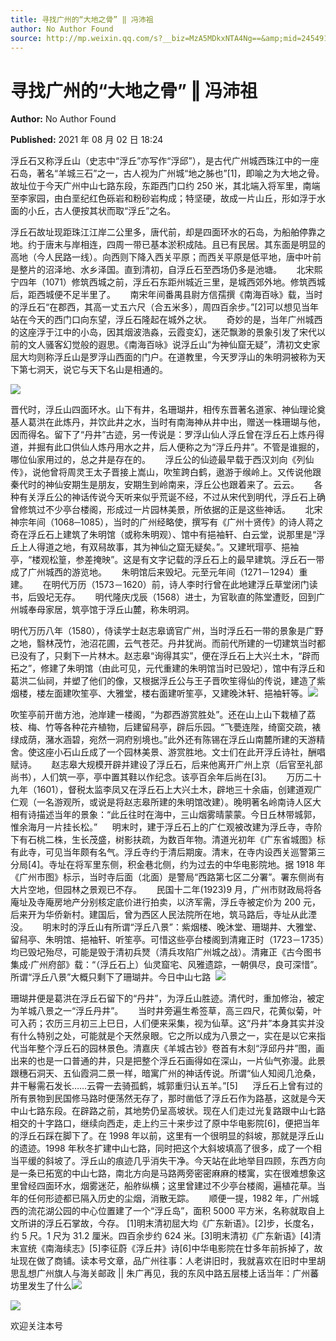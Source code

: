 ```yaml
---
title: 寻找广州的“大地之骨” ‖ 冯沛祖
author: No Author Found
source: http://mp.weixin.qq.com/s?__biz=MzA5MDkxNTA4Ng==&amp;mid=2454911323&amp;idx=1&amp;sn=5e8c09f36cc9a392f6c81464c1d34dae&amp;chksm=87a2313ab0d5b82ce26a782eb058052a2ee96a40f38ad383baf13669021603c28cbfa71dcdc4#rd
---
```


# 寻找广州的“大地之骨” ‖ 冯沛祖

**Author:** No Author Found

**Published:** 2021 年 08 月 02 日 18:24

浮丘石又称浮丘山（史志中“浮丘”亦写作“浮邱”），是古代广州城西珠江中的一座石岛，著名“羊城三石”之一，古人视为广州城“地之胏也”[1]，即喻之为大地之骨。故址位于今天广州中山七路东段，东距西门口约 250 米，其北端入将军里，南端至李家园，由白垩纪红色砾岩和粉砂岩构成；特坚硬，故成一片山丘，形如浮于水面的小丘，古人便按其状而取“浮丘”之名。

浮丘石故址现距珠江江岸二公里多，唐代前，却是四面环水的石岛，为船舶停靠之地。约于唐末与岸相连，四周一带已基本淤积成陆。且已有民居。其东面是明显的高地（今人民路一线）。向西则下降入西关平原；而西关平原是低平地，唐中叶前是整片的沼泽地、水乡泽国。直到清初，自浮丘石至西场仍多是池塘。      北宋熙宁四年（1071）修筑西城之前，浮丘石东距州城近三里，是城西郊外地。修筑西城后，距西城便不足半里了。      南宋年间番禺县尉方信孺撰《南海百咏》载，当时的浮丘石“在郡西，其高一丈五六尺（合五米多），周四百余步。”[2]可以想见当年站在今天的西门口向东望，浮丘石隆起在城外之状。      奇妙的是，当年广州城西的这座浮于江中的小岛，因其烟波浩淼，云霞变幻，迷茫飘渺的景象引发了宋代以前的文人骚客幻觉般的遐思。《南海百咏》说浮丘山“为神仙窟无疑”，清初文史家屈大均则称浮丘山是罗浮山西面的门户。在道教里，今天罗浮山的朱明洞被称为天下第七洞天，说它与天下名山是相通的。

![](https://mmbiz.qpic.cn/mmbiz_jpg/PJWG74pLsMY1ayKqBM4K7f91rDzrLSw89dLNB6wRF4wyyCzQTIVy6Mh9ib12llJo6By46tlruiaMDXFULAdmriatg/640)

晋代时，浮丘山四面环水。山下有井，名珊瑚井，相传东晋著名道家、神仙理论奠基人葛洪在此炼丹，并饮此井之水，当时有南海神从井中出，赠送一株珊瑚与他，因而得名。留下了“丹井”古迹，另一传说是：罗浮山仙人浮丘曾在浮丘石上炼丹得道，并掘有此口供仙人炼丹用水之井，后人便称之为“浮丘丹井”。不管是谁掘的，哪位仙家用过的，总之井是存在的。      浮丘公的仙迹最早载于西汉刘向《列仙传》，说他曾将周灵王太子晋接上嵩山，吹笙跨白鹤，遨游于缑岭上。又传说他跟秦代时的神仙安期生是朋友，安期生到岭南来，浮丘公也跟着来了。云云。      各种有关浮丘公的神话传说今天听来似乎荒诞不经，不过从宋代到明代，浮丘石上确曾修筑过不少亭台楼阁，形成过一片园林美景，所依据的正是这些神话。      北宋神宗年间（1068─1085），当时的广州经略使，撰写有《广州十贤传》的诗人蒋之奇在浮丘石上建筑了朱明馆（或称朱明观）、馆中有挹袖轩、白云堂，说那里是“浮丘上人得道之地，有双舄故事，其为神仙之窟无疑矣。”。又建玳瑁亭、挹袖亭，“楼观松篁，参差掩映”。这是有文字记载的浮丘石上的最早建筑。浮丘石一带成了广州城西的游览地。      朱明馆后来毁圮。元至元年间（1271－1294）重建。      在明代万历（1573－1620）前，诗人李时行曾在此地建浮丘草堂闭门读书，后毁圮无存。      明代隆庆戊辰（1568）进士，为官耿直的陈堂遭贬，回到广州城奉母家居，筑亭馆于浮丘山麓，称朱明洞。

明代万历八年（1580），侍读学士赵志皋谪官广州，当时浮丘石一带的景象是广野之地，翳林茂竹，池沼花圃，云气苍茫。丹井犹尚。而前代所建的一切建筑当时都已没有了，只剩下一片林木。赵志皋“询得其实”，便在浮丘石上大兴土木，“辟而拓之”，修建了朱明馆（由此可见，元代重建的朱明馆当时已毁圮），馆中有浮丘和葛洪二仙祠，并塑了他们的像，又根据浮丘公与王子晋吹笙得仙的传说，建造了紫烟楼，楼左面建吹笙亭、大雅堂，楼右面建听笙亭，又建晚沐轩、挹袖轩等。![](https://mmbiz.qpic.cn/mmbiz_gif/Ljib4So7yuWjKYvoSviaiaDUIGf1pH9H1bpezQyTlgNPI3cGQH56ibXAQ004ETMq8DiavmVvDrPjfq9zffVxOPu7E6g/640?wx_fmt=gif)

吹笙亭前开凿方池，池岸建一楼阁，“为郡西游赏胜处”。还在山上山下栽植了荔枝、梅、竹等各种花卉植物，后建留舄亭，辟后乐园。“飞甍连陛，绮窗交疏，裱绿成荫，潴水涵碧，宛然一洞府别境也。”此外还有陈锡在浮丘山南麓所建的天游精舍。使这座小石山丘成了一个园林美景、游赏胜地。文士们在此开浮丘诗社，酬唱赋诗。      赵志皋大规模开辟并建设了浮丘石，后来他离开广州上京（后官至礼部尚书），人们筑一亭，亭中置其鞋以作纪念。该亭百余年后尚在[3]。      万历二十九年（1601），督税太监李凤又在浮丘石上大兴土木，辟地三十余庙，创建道观广仁观（一名游观所，或说是将赵志皋所建的朱明馆改建）。晚明著名岭南诗人区大相有诗描述当年的景象：“此丘往时在海中，三山烟雾晴蒙蒙。今日丘林带城郭，惟余海月一片挂长松。”      明末时，建于浮丘石上的广仁观被改建为浮丘寺，寺阶下有石桃二株，生长茂盛，树影扶疏，为数百年物。清道光初年《广东省城图》标有此寺，可见当年颇有名气。浮丘寺约于清后期废。清末，在寺内设西关巡警第三分局[4]。寺址在将军里东侧，积金巷北侧，约为过去的中华电影院地。据 1918 年《广州市图》标示，当时寺后面（北面）是警局“西路第七区二分署”。署东侧尚有大片空地，但园林之景观已不存。      民国十二年(1923)9 月，广州市财政局将各庵址及寺庵房地产分别核定底价进行拍卖，以济军需，浮丘寺被定价为 200 元，后来开为华侨新村。建国后，曾为西区人民法院所在地，筑马路后，寺址从此湮没。      明末时的浮丘山有所谓“浮丘八景”：紫烟楼、晚沐堂、珊瑚井、大雅堂、留舄亭、朱明馆、挹袖轩、听笙亭。可惜这些亭台楼阁到清雍正时（1723－1735）均已毁圮殆尽，可能是毁于清初兵燹（清兵攻陷广州城之战）。清雍正《古今图书集成·广州府部》载：“（浮丘石上）仙灵窟宅、风雅遗踪，一朝俱尽，良可深惜”。所谓“浮丘八景”大概只剩下了珊瑚井。今日中山七路  ![](https://mmbiz.qpic.cn/mmbiz_jpg/PJWG74pLsMY1ayKqBM4K7f91rDzrLSw8DHGEW1kYXicbgZwzKewZdJkJ2PeuQYiaNibENZLHar6cHmRxMxT0MDkKA/640)

珊瑚井便是葛洪在浮丘石留下的“丹井”，为浮丘山胜迹。清代时，重加修治，被定为羊城八景之一“浮丘丹井”。      当时井旁遍生希签草，高三四尺，花黄似菊，叶可入药；农历三月初三上巳日，人们便来采集，视为仙草。这“丹井”本身其实并没有什么特别之处，可能就是个天然泉眼。它之所以成为八景之一，实在是以它来指代当年整个浮丘石的园林景色。清嘉庆《羊城古钞》卷首有木刻“浮邱丹井”图，画出来的也是一口普通的井，只是把整个浮丘石画得如在深山，一片仙气弥漫。此景跟穗石洞天、五仙霞洞二景一样，暗寓广州的神话传说。所谓“仙人知阅几沧桑，井干鬈需石发长……云霄一去骑孤鹤，城郭重归认五羊。”[5]      浮丘石上曾有过的所有景物到民国修马路时便荡然无存了，那时凿低了浮丘石作为路基，这就是今天中山七路东段。在辟路之前，其地势仍呈高坡状。现在人们走过光复路跟中山七路相交的十字路口，继续向西走，走上约三十来步过了原中华电影院[6]，便把当年的浮丘石踩在脚下了。在 1998 年以前，这里有一个很明显的斜坡，那就是浮丘山的遗迹。1998 年秋冬扩建中山七路，同时把这个大斜坡填高了很多，成了一个相当平缓的斜坡了。浮丘山的痕迹几乎消失干净。今天站在此地举目四顾，东西方向是一条已拓宽的中山七路，南北方向是马路两旁密密麻麻的楼寓，实在很难想象这里曾经四面环水，烟雾迷茫，船舴纵横；这里曾建过不少亭台楼阁，遍植花草。当年的任何形迹都已隔入历史的尘烟，消散无踪。      顺便一提，1982 年，广州城西的流花湖公园的中心位置建了一个“浮丘岛”，面积 5000 平方米，名称就取自上文所讲的浮丘石掌故，今存。 [1]明末清初屈大均《广东新语》。[2]步，长度名，约 5 尺。1 尺为 31.2 厘米。四百余步约 624 米。[3]明末清初《广东新语》[4]清末宣统《南海续志》[5]李征蔚《浮丘井》诗[6]中华电影院在廿多年前拆掉了，故址现在做了商铺。读本号文章，品广州往事：人老讲旧时，我就喜欢在旧时中里胡思乱想广州旗人与海关邮政 || 朱广再见，我的东风中路五层楼上话当年：广州蕃坊里发生了什么![](https://mmbiz.qpic.cn/mmbiz_jpg/PJWG74pLsMY1ayKqBM4K7f91rDzrLSw8ia9JSdeBKZoNHx2bPvezh2nYkL6nFagIJB91zHq3Ma1ep5ZmoiafkOJg/640)

![](https://mmbiz.qpic.cn/mmbiz_png/bL2iaicTYdZn5q2Oe89MgcBFcGmONVbFEWA4UNCJ7iaic6LvWs6ZqADTKiab2wiciaLwibFUCRq6JTq8b78XXa1EUISjtA/640?wx_fmt=png)

欢迎关注本号
